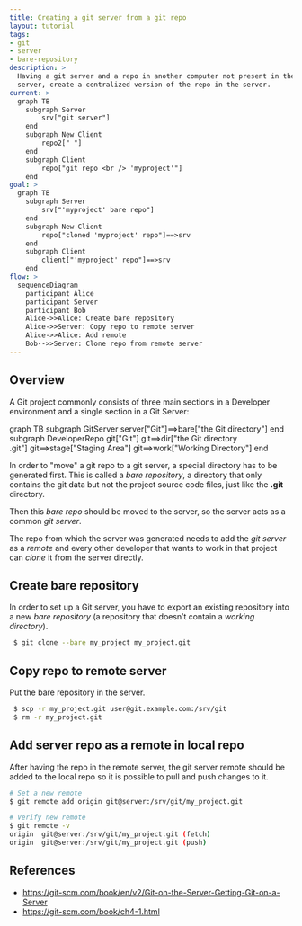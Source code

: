 ```yaml
---
title: Creating a git server from a git repo
layout: tutorial
tags:
- git
- server
- bare-repository
description: >
  Having a git server and a repo in another computer not present in the <br>
  server, create a centralized version of the repo in the server.
current: >
  graph TB
    subgraph Server
        srv["git server"]
    end
    subgraph New Client
        repo2[" "]
    end
    subgraph Client
        repo["git repo <br /> 'myproject'"]
    end
goal: >
  graph TB
    subgraph Server
        srv["'myproject' bare repo"]
    end
    subgraph New Client
        repo["cloned 'myproject' repo"]==>srv
    end
    subgraph Client
        client["'myproject' repo"]==>srv
    end
flow: >
  sequenceDiagram
    participant Alice
    participant Server
    participant Bob
    Alice->>Alice: Create bare repository
    Alice->>Server: Copy repo to remote server
    Alice->>Alice: Add remote
    Bob-->>Server: Clone repo from remote server
---
```


## Overview

A Git project commonly consists of three main sections in a Developer environment and 
a single section in a Git Server:

<div class="mermaid">
graph TB
    subgraph GitServer
      server["Git"]==>bare["the Git directory"]
    end
    subgraph DeveloperRepo
      git["Git"]
      git==>dir["the Git directory <br /> .git"]
      git==>stage["Staging Area"]
      git==>work["Working Directory"]
    end
</div>

In order to "move" a git repo to a git server, a special directory 
has to be generated first. This is called a _bare repository_, a directory
that only contains the git data but not the project source code files,
just like the __.git__ directory.

Then this _bare repo_ should be moved to the server, so the server acts as
 a common _git server_.

The repo from which the server was generated needs to add the _git server_ as a 
_remote_ and every other developer that wants to work in that project can
_clone_ it from the server directly.

## Create bare repository 

In order to set up a Git server, you have to export an existing repository
into a new _bare repository_ (a repository that doesn’t contain 
a _working directory_).

~~~ bash
 $ git clone --bare my_project my_project.git
~~~

## Copy repo to remote server 

Put the bare repository in the server.

~~~ bash
 $ scp -r my_project.git user@git.example.com:/srv/git
 $ rm -r my_project.git
~~~

## Add server repo as a remote in local repo 

After having the repo in the remote server, the git server remote should be
added to the local repo so it is possible to pull and push changes to it.

~~~ bash
# Set a new remote
$ git remote add origin git@server:/srv/git/my_project.git

# Verify new remote
$ git remote -v
origin  git@server:/srv/git/my_project.git (fetch)
origin  git@server:/srv/git/my_project.git (push)
~~~

## References 

- <https://git-scm.com/book/en/v2/Git-on-the-Server-Getting-Git-on-a-Server>
- <https://git-scm.com/book/ch4-1.html>
